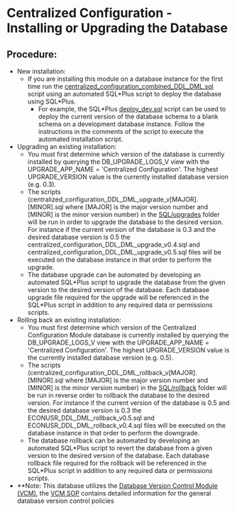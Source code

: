 # Centralized Configuration - Installing or Upgrading the Database

## Procedure:
- New installation:
  - If you are installing this module on a database instance for the first time run the [centralized_configuration_combined_DDL_DML.sql](../SQL/centralized_configuration_combined_DDL_DML.sql) script using an automated SQL\*Plus script to deploy the database using SQL\*Plus.
    - For example, the SQL\*Plus [deploy_dev.sql](../SQL/automated_deployments/deploy_dev.sql) script can be used to deploy the current version of the database schema to a blank schema on a development database instance.  Follow the instructions in the comments of the script to execute the automated installation script.
- Upgrading an existing installation:
  - You must first determine which version of the database is currently installed by querying the DB_UPGRADE_LOGS_V view with the UPGRADE_APP_NAME = 'Centralized Configuration'.  The highest UPGRADE_VERSION value is the currently installed database version (e.g. 0.3).  
  - The scripts (centralized_configuration_DDL_DML_upgrade_v[MAJOR].[MINOR].sql where [MAJOR] is the major version number and [MINOR] is the minor version number) in the [SQL/upgrades](../SQL/upgrades) folder will be run in order to upgrade the database to the desired version.  For instance if the current version of the database is 0.3 and the desired database version is 0.5 the centralized_configuration_DDL_DML_upgrade_v0.4.sql and centralized_configuration_DDL_DML_upgrade_v0.5.sql files will be executed on the database instance in that order to perform the upgrade.  
  - The database upgrade can be automated by developing an automated SQL\*Plus script to upgrade the database from the given version to the desired version of the database.  Each database upgrade file required for the upgrade will be referenced in the SQL\*Plus script in addition to any required data or permissions scripts.  
- Rolling back an existing installation:
  - You must first determine which version of the Centralized Configuration Module database is currently installed by querying the DB_UPGRADE_LOGS_V view with the UPGRADE_APP_NAME = 'Centralized Configuration'.  The highest UPGRADE_VERSION value is the currently installed database version (e.g. 0.5).  
  - The scripts (centralized_configuration_DDL_DML_rollback_v[MAJOR].[MINOR].sql where [MAJOR] is the major version number and [MINOR] is the minor version number) in the [SQL/rollback](../SQL/rollback) folder will be run in reverse order to rollback the database to the desired version.  For instance if the current version of the database is 0.5 and the desired database version is 0.3 the ECONUSR_DDL_DML_rollback_v0.5.sql and ECONUSR_DDL_DML_rollback_v0.4.sql files will be executed on the database instance in that order to perform the downgrade.  
  - The database rollback can be automated by developing an automated SQL\*Plus script to revert the database from a given version to the desired version of the database.  Each database rollback file required for the rollback will be referenced in the SQL\*Plus script in addition to any required data or permissions scripts.  
- **Note: This database utilizes the [Database Version Control Module (VCM)](https://github.com/PIFSC-NMFS-NOAA/PIFSC-DBVersionControlModule), the [VCM SOP](https://github.com/PIFSC-NMFS-NOAA/PIFSC-DBVersionControlModule/blob/master/docs/DB%20Version%20Control%20Module%20SOP.MD) contains detailed information for the general database version control policies

